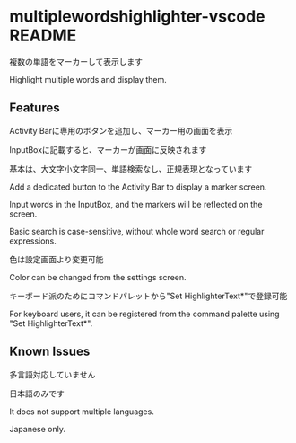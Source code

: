 # multiplewordshighlighter-vscode README

複数の単語をマーカーして表示します

Highlight multiple words and display them.


## Features

Activity Barに専用のボタンを追加し、マーカー用の画面を表示

InputBoxに記載すると、マーカーが画面に反映されます

基本は、大文字小文字同一、単語検索なし、正規表現となっています

Add a dedicated button to the Activity Bar to display a marker screen.

Input words in the InputBox, and the markers will be reflected on the screen.

Basic search is case-sensitive, without whole word search or regular expressions.

<!-- ![キャプチャ](https://github.com/kawamoto0401/multiplewordshighlighter-vscode/blob/main/media/cap1.PNG) -->

色は設定画面より変更可能

Color can be changed from the settings screen.

<!-- ![キャプチャ](https://github.com/kawamoto0401/multiplewordshighlighter-vscode/blob/main//media/cap2.PNG) -->

キーボード派のためにコマンドパレットから"Set HighlighterText*"で登録可能

For keyboard users, it can be registered from the command palette using "Set HighlighterText*".

<!-- ![キャプチャ](https://github.com/kawamoto0401/multiplewordshighlighter-vscode/blob/main//media/cap3.PNG) -->



## Known Issues

多言語対応していません

日本語のみです

It does not support multiple languages.

Japanese only.
